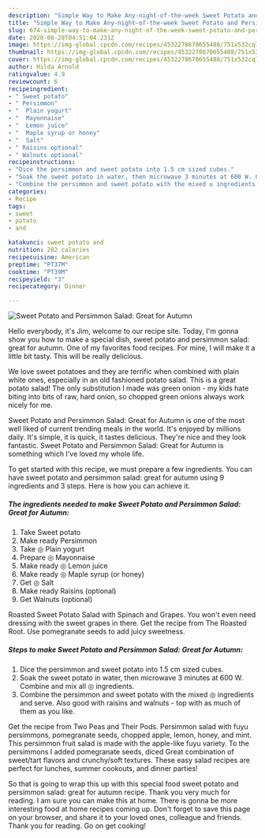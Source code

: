 ```yaml
---
description: "Simple Way to Make Any-night-of-the-week Sweet Potato and Persimmon Salad: Great for Autumn"
title: "Simple Way to Make Any-night-of-the-week Sweet Potato and Persimmon Salad: Great for Autumn"
slug: 674-simple-way-to-make-any-night-of-the-week-sweet-potato-and-persimmon-salad-great-for-autumn
date: 2020-08-28T04:51:04.231Z
image: https://img-global.cpcdn.com/recipes/4532278670655488/751x532cq70/sweet-potato-and-persimmon-salad-great-for-autumn-recipe-main-photo.jpg
thumbnail: https://img-global.cpcdn.com/recipes/4532278670655488/751x532cq70/sweet-potato-and-persimmon-salad-great-for-autumn-recipe-main-photo.jpg
cover: https://img-global.cpcdn.com/recipes/4532278670655488/751x532cq70/sweet-potato-and-persimmon-salad-great-for-autumn-recipe-main-photo.jpg
author: Hilda Arnold
ratingvalue: 4.9
reviewcount: 6
recipeingredient:
- " Sweet potato"
- " Persimmon"
- "  Plain yogurt"
- "  Mayonnaise"
- "  Lemon juice"
- "  Maple syrup or honey"
- "  Salt"
- " Raisins optional"
- " Walnuts optional"
recipeinstructions:
- "Dice the persimmon and sweet potato into 1.5 cm sized cubes."
- "Soak the sweet potato in water, then microwave 3 minutes at 600 W. Combine and mix all ◎ ingredients."
- "Combine the persimmon and sweet potato with the mixed ◎ ingredients and serve. Also good with raisins and walnuts - top with as much of them as you like."
categories:
- Recipe
tags:
- sweet
- potato
- and

katakunci: sweet potato and 
nutrition: 282 calories
recipecuisine: American
preptime: "PT37M"
cooktime: "PT39M"
recipeyield: "3"
recipecategory: Dinner

---
```



![Sweet Potato and Persimmon Salad: Great for Autumn](https://img-global.cpcdn.com/recipes/4532278670655488/751x532cq70/sweet-potato-and-persimmon-salad-great-for-autumn-recipe-main-photo.jpg)

Hello everybody, it's Jim, welcome to our recipe site. Today, I'm gonna show you how to make a special dish, sweet potato and persimmon salad: great for autumn. One of my favorites food recipes. For mine, I will make it a little bit tasty. This will be really delicious.

We love sweet potatoes and they are terrific when combined with plain white ones, especially in an old fashioned potato salad. This is a great potato salad! The only substitution I made was green onion - my kids hate biting into bits of raw, hard onion, so chopped green onions always work nicely for me.

Sweet Potato and Persimmon Salad: Great for Autumn is one of the most well liked of current trending meals in the world. It's enjoyed by millions daily. It's simple, it is quick, it tastes delicious. They're nice and they look fantastic. Sweet Potato and Persimmon Salad: Great for Autumn is something which I've loved my whole life.


To get started with this recipe, we must prepare a few ingredients. You can have sweet potato and persimmon salad: great for autumn using 9 ingredients and 3 steps. Here is how you can achieve it.

<!--inarticleads1-->

##### The ingredients needed to make Sweet Potato and Persimmon Salad: Great for Autumn:

1. Take  Sweet potato
1. Make ready  Persimmon
1. Take  ◎ Plain yogurt
1. Prepare  ◎ Mayonnaise
1. Make ready  ◎ Lemon juice
1. Make ready  ◎ Maple syrup (or honey)
1. Get  ◎ Salt
1. Make ready  Raisins (optional)
1. Get  Walnuts (optional)


Roasted Sweet Potato Salad with Spinach and Grapes. You won&#39;t even need dressing with the sweet grapes in there. Get the recipe from The Roasted Root. Use pomegranate seeds to add juicy sweetness. 

<!--inarticleads2-->

##### Steps to make Sweet Potato and Persimmon Salad: Great for Autumn:

1. Dice the persimmon and sweet potato into 1.5 cm sized cubes.
1. Soak the sweet potato in water, then microwave 3 minutes at 600 W. Combine and mix all ◎ ingredients.
1. Combine the persimmon and sweet potato with the mixed ◎ ingredients and serve. Also good with raisins and walnuts - top with as much of them as you like.


Get the recipe from Two Peas and Their Pods. Persimmon salad with fuyu persimmons, pomegranate seeds, chopped apple, lemon, honey, and mint. This persimmon fruit salad is made with the apple-like fuyu variety. To the persimmons I added pomegranate seeds, diced Great combination of sweet/tart flavors and crunchy/soft textures. These easy salad recipes are perfect for lunches, summer cookouts, and dinner parties! 

So that is going to wrap this up with this special food sweet potato and persimmon salad: great for autumn recipe. Thank you very much for reading. I am sure you can make this at home. There is gonna be more interesting food at home recipes coming up. Don't forget to save this page on your browser, and share it to your loved ones, colleague and friends. Thank you for reading. Go on get cooking!
